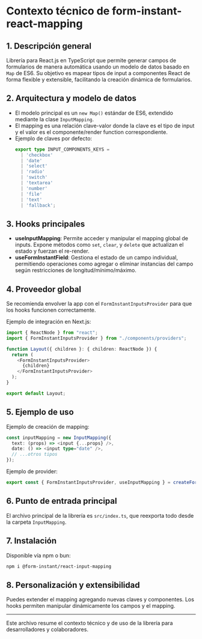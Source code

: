 # Contexto técnico de form-instant-react-mapping

## 1. Descripción general
Librería para React.js en TypeScript que permite generar campos de formularios de manera automática usando un modelo de datos basado en `Map` de ES6. Su objetivo es mapear tipos de input a componentes React de forma flexible y extensible, facilitando la creación dinámica de formularios.

## 2. Arquitectura y modelo de datos
- El modelo principal es un `new Map()` estándar de ES6, extendido mediante la clase `InputMapping`.
- El mapping es una relación clave-valor donde la clave es el tipo de input y el valor es el componente/render function correspondiente.
- Ejemplo de claves por defecto:
  ```typescript
  export type INPUT_COMPONENTS_KEYS =
    | 'checkbox'
    | 'date'
    | 'select'
    | 'radio'
    | 'switch'
    | 'textarea'
    | 'number'
    | 'file'
    | 'text'
    | 'fallback';
  ```

## 3. Hooks principales
- **useInputMapping**: Permite acceder y manipular el mapping global de inputs. Expone métodos como `set`, `clear`, y `delete` que actualizan el estado y fuerzan el re-render.
- **useFormInstantField**: Gestiona el estado de un campo individual, permitiendo operaciones como agregar o eliminar instancias del campo según restricciones de longitud/mínimo/máximo.

## 4. Proveedor global
Se recomienda envolver la app con el `FormInstantInputsProvider` para que los hooks funcionen correctamente.

Ejemplo de integración en Next.js:
```typescript
import { ReactNode } from "react";
import { FormInstantInputsProvider } from "./components/providers";

function Layout({ children }: { children: ReactNode }) {
  return (
    <FormInstantInputsProvider>
      {children}
    </FormInstantInputsProvider>
  );
}

export default Layout;
```

## 5. Ejemplo de uso
Ejemplo de creación de mapping:
```typescript
const inputMapping = new InputMapping({
  text: (props) => <input {...props} />, 
  date: () => <input type="date" />, 
  // ...otros tipos
});
```

Ejemplo de provider:
```typescript
export const { FormInstantInputsProvider, useInputMapping } = createFormInstantContainer(inputMapping);
```

## 6. Punto de entrada principal
El archivo principal de la librería es `src/index.ts`, que reexporta todo desde la carpeta `InputMapping`.

## 7. Instalación
Disponible vía npm o bun:
```bash
npm i @form-instant/react-input-mapping
```

## 8. Personalización y extensibilidad
Puedes extender el mapping agregando nuevas claves y componentes. Los hooks permiten manipular dinámicamente los campos y el mapping.

---
Este archivo resume el contexto técnico y de uso de la librería para desarrolladores y colaboradores. 